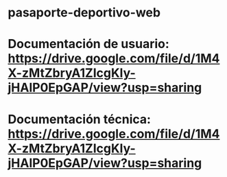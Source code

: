 # pasaporte-deportivo-web
# Documentación de usuario: https://drive.google.com/file/d/1M4X-zMtZbryA1ZIcgKIy-jHAlP0EpGAP/view?usp=sharing
# Documentación técnica: https://drive.google.com/file/d/1M4X-zMtZbryA1ZIcgKIy-jHAlP0EpGAP/view?usp=sharing
